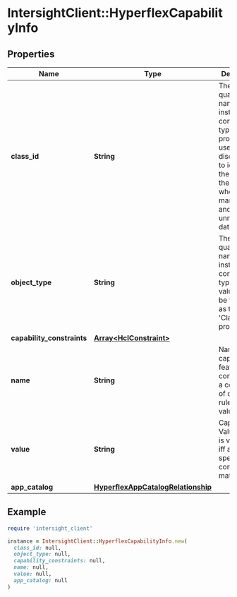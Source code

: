 # IntersightClient::HyperflexCapabilityInfo

## Properties

| Name | Type | Description | Notes |
| ---- | ---- | ----------- | ----- |
| **class_id** | **String** | The fully-qualified name of the instantiated, concrete type. This property is used as a discriminator to identify the type of the payload when marshaling and unmarshaling data. | [default to &#39;hyperflex.CapabilityInfo&#39;] |
| **object_type** | **String** | The fully-qualified name of the instantiated, concrete type. The value should be the same as the &#39;ClassId&#39; property. | [default to &#39;hyperflex.CapabilityInfo&#39;] |
| **capability_constraints** | [**Array&lt;HclConstraint&gt;**](HclConstraint.md) |  | [optional] |
| **name** | **String** | Name of the capability or feature set consisting of a collection of constraint rules and value. | [optional] |
| **value** | **String** | Capability Value which is valid only iff all specified constraints match. | [optional][readonly] |
| **app_catalog** | [**HyperflexAppCatalogRelationship**](HyperflexAppCatalogRelationship.md) |  | [optional] |

## Example

```ruby
require 'intersight_client'

instance = IntersightClient::HyperflexCapabilityInfo.new(
  class_id: null,
  object_type: null,
  capability_constraints: null,
  name: null,
  value: null,
  app_catalog: null
)
```

